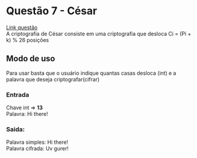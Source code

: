 # Questão 7 - César
[Link questão](https://cs50xemportugues.github.io/2024/exercicios/2/caesar.html)
<br>A criptografia de César consiste em uma criptografia que desloca Ci = (Pi + k) % 26 posições
## Modo de uso
Para usar basta que o usuário indique quantas casas desloca (int) e a palavra que deseja criptografar(cifrar)
### Entrada
Chave int => **13**
<br>Palavra: Hi there! 
### Saida: 
Palavra simples:  Hi there!                                                                               
Palavra cifrada: Uv gurer!
